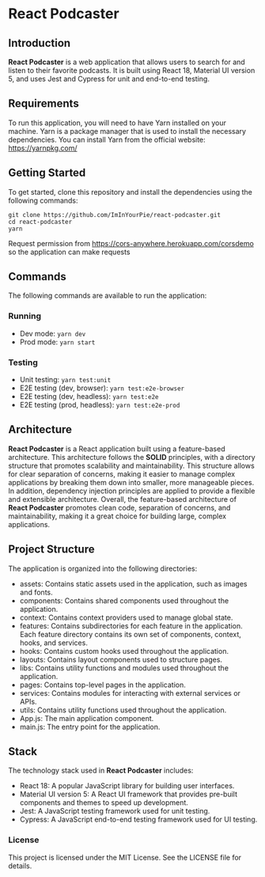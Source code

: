 # React Podcaster

## Introduction

**React Podcaster** is a web application that allows users to search for and listen to their favorite podcasts. It is built using React 18, Material UI version 5, and uses Jest and Cypress for unit and end-to-end testing.

## Requirements

To run this application, you will need to have Yarn installed on your machine. Yarn is a package manager that is used to install the necessary dependencies. You can install Yarn from the official website: https://yarnpkg.com/

## Getting Started

To get started, clone this repository and install the dependencies using the following commands:

```
git clone https://github.com/ImInYourPie/react-podcaster.git
cd react-podcaster
yarn
```

Request permission from https://cors-anywhere.herokuapp.com/corsdemo so the application can make requests

## Commands

The following commands are available to run the application:

### Running

- Dev mode: `yarn dev`
- Prod mode: `yarn start`

### Testing

- Unit testing: `yarn test:unit`
- E2E testing (dev, browser): `yarn test:e2e-browser`
- E2E testing (dev, headless): `yarn test:e2e`
- E2E testing (prod, headless): `yarn test:e2e-prod`

## Architecture

**React Podcaster** is a React application built using a feature-based architecture. This architecture follows the **SOLID** principles, with a directory structure that promotes scalability and maintainability.
This structure allows for clear separation of concerns, making it easier to manage complex applications by breaking them down into smaller, more manageable pieces. In addition, dependency injection principles are applied to provide a flexible and extensible architecture.
Overall, the feature-based architecture of **React Podcaster** promotes clean code, separation of concerns, and maintainability, making it a great choice for building large, complex applications.

## Project Structure

The application is organized into the following directories:

- assets: Contains static assets used in the application, such as images and fonts.
- components: Contains shared components used throughout the application.
- context: Contains context providers used to manage global state.
- features: Contains subdirectories for each feature in the application. Each feature directory contains its own set of components, context, hooks, and services.
- hooks: Contains custom hooks used throughout the application.
- layouts: Contains layout components used to structure pages.
- libs: Contains utility functions and modules used throughout the application.
- pages: Contains top-level pages in the application.
- services: Contains modules for interacting with external services or APIs.
- utils: Contains utility functions used throughout the application.
- App.js: The main application component.
- main.js: The entry point for the application.

## Stack

The technology stack used in **React Podcaster** includes:

- React 18: A popular JavaScript library for building user interfaces.
- Material UI version 5: A React UI framework that provides pre-built components and themes to speed up development.
- Jest: A JavaScript testing framework used for unit testing.
- Cypress: A JavaScript end-to-end testing framework used for UI testing.

### License

This project is licensed under the MIT License. See the LICENSE file for details.
